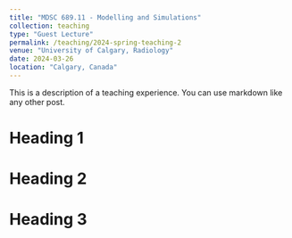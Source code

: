 ```yaml
---
title: "MDSC 689.11 - Modelling and Simulations"
collection: teaching
type: "Guest Lecture"
permalink: /teaching/2024-spring-teaching-2
venue: "University of Calgary, Radiology"
date: 2024-03-26
location: "Calgary, Canada"
---
```


This is a description of a teaching experience. You can use markdown like any other post.

Heading 1
======

Heading 2
======

Heading 3
======
